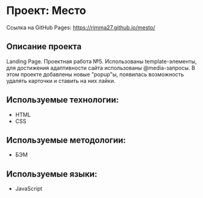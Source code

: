 # Проект: Место
Ссылка на GitHub Pages: https://rimma27.github.io/mesto/

## Описание проекта
Landing Page.
Проектная работа №5. 
Использованы template-элементы, для достижения адаптивности сайта использованы @media-запросы.
В этом проекте добавлены новые "popup"ы, появилась возможность удалять карточки и ставить на них лайки. 

## Используемые технологии:
* HTML
* CSS

## Используемые методологии:
 * БЭМ

## Используемые языки:
* JavaScript 